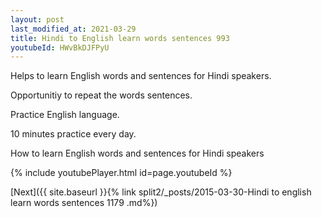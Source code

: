 ```yaml
---
layout: post
last_modified_at: 2021-03-29
title: Hindi to English learn words sentences 993 
youtubeId: HWvBkDJFPyU
---
```

 
 
Helps to learn English words and sentences for Hindi speakers.

Opportunitiy to repeat the words sentences. 

Practice English language. 
 
10 minutes practice every day. 
 
How to learn English words and sentences for Hindi speakers 
 
{% include youtubePlayer.html id=page.youtubeId %}
 
 
[Next]({{ site.baseurl }}{% link  split2/_posts/2015-03-30-Hindi to english learn words sentences 1179 .md%})
 
